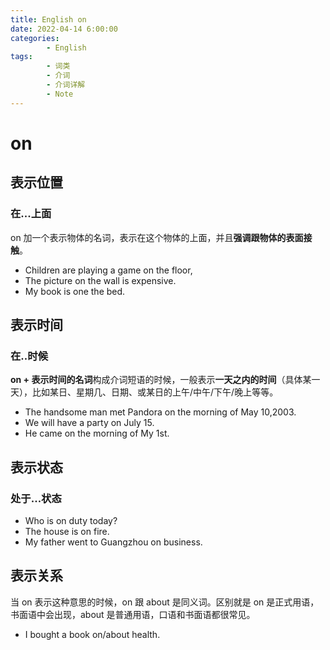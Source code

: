 ```yaml
---
title: English on
date: 2022-04-14 6:00:00
categories:
        - English
tags:
        - 词类
        - 介词
        - 介词详解
        - Note
---
```


# on

## 表示位置

### 在...上面

on 加一个表示物体的名词，表示在这个物体的上面，并且**强调跟物体的表面接触**。

- Children are playing a game on the floor,
- The picture on the wall is expensive.
- My book is one the bed.

## 表示时间

### 在..时候

**on + 表示时间的名词**构成介词短语的时候，一般表示**一天之内的时间**（具体某一天），比如某日、星期几、日期、或某日的上午/中午/下午/晚上等等。

- The handsome man met Pandora on the morning of May 10,2003.
- We will have a party on July 15.
- He came on the morning of My 1st.

## 表示状态

### 处于...状态

- Who is on duty today?
- The house is on fire.
- My father went to Guangzhou on business.

## 表示关系

当 on 表示这种意思的时候，on 跟 about 是同义词。区别就是 on 是正式用语，书面语中会出现，about 是普通用语，口语和书面语都很常见。

- I bought a book on/about health.
